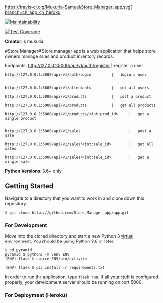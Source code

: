 https://travis-ci.org/Mukuria-Samuel/Store_Manager_app.svg?branch=ch_app_on_heroku

[![Maintainability](https://api.codeclimate.com/v1/badges/a99a88d28ad37a79dbf6/maintainability)](https://codeclimate.com/github/codeclimate/codeclimate/maintainability)

[![Test Coverage](https://api.codeclimate.com/v1/badges/a99a88d28ad37a79dbf6/test_coverage)](https://codeclimate.com/github/codeclimate/codeclimate/test_coverage)

**Creator**: s mukuria


#Store Manager#
Store manager app is a web application that helps store owners manage sales and product inventory records.

Endpoints:
   	http://127.0.0.1:5000/api/v1/auth/register 		|	register a user
   	
   	http://127.0.0.1:5000/api/v1/auth/login 		|	login a user
   	
   
   	http://127.0.0.1:5000/api/v1/attendants 		|	get all users
   	
   	http://127.0.0.1:5000/api/v1/products 			|	post a product
   
   	http://127.0.0.1:5000/api/v1/products	 		|	get all products
	
	http://127.0.0.1:5000/api/v1/products/<int:prod_id>		|	get a single product
   	
   
   	http://127.0.0.1:5000/api/v1/sales 						|	post a sale
   	
   	http://127.0.0.1:5000/api/v1/sales/<int:sale_id> 		|	get all sales
   	
   	http://127.0.0.1:5000/api/v1/sales/<int:sale_id> 		|	get a single sale
   
 
 **Python Versions**: 3.6+ only
 
 ## Getting Started
 
 Navigate to a directory that you want to work in and clone down this repository.
 
 ```
 $ git clone https://github.com/Store_Manager_app/app.git
 ```
 
 ### For Development
 
 Move into the cloned directory and start a new Python 3 [virtual environment](https://docs.python.org/3/tutorial/venv.html). You should be using Python 3.6 or later.
 
 ```
 $ cd pyramid
 pyramid $ python3 -m venv ENV
 (ENV) flask $ source ENV/bin/activate
 ```
 
 ```
 (ENV) flask $ pip install -r requirements.txt
 ```
 
 In order to run the application, type `flask run`.
 If all your stuff is configured properly, your development server should be running on port 5000.
 
 ### For Deployment (Heroku)
 
